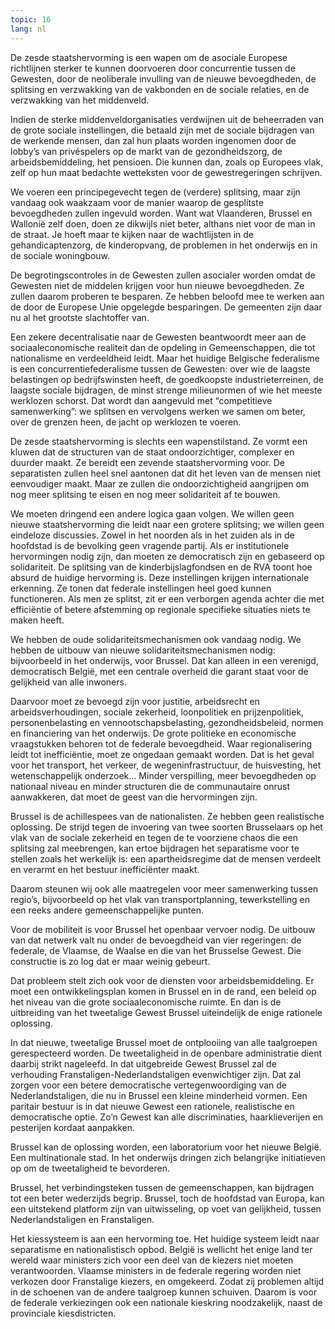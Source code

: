 ```yaml
---
topic: 16
lang: nl
---
```

De zesde staatshervorming is een wapen om de asociale Europese richtlijnen
sterker te kunnen doorvoeren door concurrentie tussen de Gewesten, door de
neoliberale invulling van de nieuwe bevoegdheden, de splitsing en verzwakking
van de vakbonden en de sociale relaties, en de verzwakking van het middenveld.

Indien de sterke middenveldorganisaties verdwijnen uit de beheerraden van de
grote sociale instellingen, die betaald zijn met de sociale bijdragen van de
werkende mensen, dan zal hun plaats worden ingenomen door de lobby’s van
privéspelers op de markt van de gezondheidszorg, de arbeidsbemiddeling, het
pensioen. Die kunnen dan, zoals op Europees vlak, zelf op hun maat bedachte
wetteksten voor de gewestregeringen schrijven.

We voeren een principegevecht tegen de (verdere) splitsing, maar zijn vandaag
ook waakzaam voor de manier waarop de gesplitste bevoegdheden zullen ingevuld
worden. Want wat Vlaanderen, Brussel en Wallonië zelf doen, doen ze dikwijls
niet beter, althans niet voor de man in de straat. Je hoeft maar te kijken
naar de wachtlijsten in de gehandicaptenzorg, de kinderopvang, de problemen in
het onderwijs en in de sociale woningbouw.

De begrotingscontroles in de Gewesten zullen asocialer worden omdat de
Gewesten niet de middelen krijgen voor hun nieuwe bevoegdheden. Ze zullen
daarom proberen te besparen. Ze hebben beloofd mee te werken aan de door de
Europese Unie opgelegde besparingen. De gemeenten zijn daar nu al het grootste
slachtoffer van.

Een zekere decentralisatie naar de Gewesten beantwoordt meer aan de
sociaaleconomische realiteit dan de opdeling in Gemeenschappen, die tot
nationalisme en verdeeldheid leidt. Maar het huidige Belgische federalisme is
een concurrentiefederalisme tussen de Gewesten: over wie de laagste
belastingen op bedrijfswinsten heeft, de goedkoopste industrieterreinen, de
laagste sociale bijdragen, de minst strenge milieunormen of wie het meeste
werklozen schorst. Dat wordt dan aangevuld met “competitieve samenwerking”: we
splitsen en vervolgens werken we samen om beter, over de grenzen heen, de
jacht op werklozen te voeren.

De zesde staatshervorming is slechts een wapenstilstand. Ze vormt een kluwen
dat de structuren van de staat ondoorzichtiger, complexer en duurder maakt. Ze
bereidt een zevende staatshervorming voor. De separatisten zullen heel snel
aantonen dat dit het leven van de mensen niet eenvoudiger maakt. Maar ze
zullen die ondoorzichtigheid aangrijpen om nog meer splitsing te eisen en nog
meer solidariteit af te bouwen.

We moeten dringend een andere logica gaan volgen. We willen geen nieuwe
staatshervorming die leidt naar een grotere splitsing; we willen geen
eindeloze discussies. Zowel in het noorden als in het zuiden als in de
hoofdstad is de bevolking geen vragende partij. Als er institutionele
hervormingen nodig zijn, dan moeten ze democratisch zijn en gebaseerd op
solidariteit. De splitsing van de kinderbijslagfondsen en de RVA toont hoe
absurd de huidige hervorming is. Deze instellingen krijgen internationale
erkenning. Ze tonen dat federale instellingen heel goed kunnen functioneren.
Als men ze splitst, zit er een verborgen agenda achter die met efficiëntie of
betere afstemming op regionale specifieke situaties niets te maken heeft.

We hebben de oude solidariteitsmechanismen ook vandaag nodig. We hebben de
uitbouw van nieuwe solidariteitsmechanismen nodig: bijvoorbeeld in het
onderwijs, voor Brussel. Dat kan alleen in een verenigd, democratisch België,
met een centrale overheid die garant staat voor de gelijkheid van alle
inwoners.

Daarvoor moet ze bevoegd zijn voor justitie, arbeidsrecht en
arbeidsverhoudingen, sociale zekerheid, loonpolitiek en prijzenpolitiek,
personenbelasting en vennootschapsbelasting, gezondheidsbeleid, normen en
financiering van het onderwijs. De grote politieke en economische vraagstukken
behoren tot de federale bevoegdheid. Waar regionalisering leidt tot
inefficiëntie, moet ze ongedaan gemaakt worden. Dat is het geval voor het
transport, het verkeer, de wegeninfrastructuur, de huisvesting, het
wetenschappelijk onderzoek... Minder verspilling, meer bevoegdheden op
nationaal niveau en minder structuren die de communautaire onrust aanwakkeren,
dat moet de geest van die hervormingen zijn.

Brussel is de achillespees van de nationalisten. Ze hebben geen realistische
oplossing. De strijd tegen de invoering van twee soorten Brusselaars op het
vlak van de sociale zekerheid en tegen de te voorziene chaos die een splitsing
zal meebrengen, kan ertoe bijdragen het separatisme voor te stellen zoals het
werkelijk is: een apartheidsregime dat de mensen verdeelt en verarmt en het
bestuur inefficiënter maakt.

Daarom steunen wij ook alle maatregelen voor meer samenwerking tussen regio’s,
bijvoorbeeld op het vlak van transportplanning, tewerkstelling en een reeks
andere gemeenschappelijke punten.

Voor de mobiliteit is voor Brussel het openbaar vervoer nodig. De uitbouw van
dat netwerk valt nu onder de bevoegdheid van vier regeringen: de federale, de
Vlaamse, de Waalse en die van het Brusselse Gewest. Die constructie is zo log
dat er maar weinig gebeurt.

Dat probleem stelt zich ook voor de diensten voor arbeidsbemiddeling. Er moet
een ontwikkelingsplan komen in Brussel en in de rand, een beleid op het niveau
van die grote sociaaleconomische ruimte. En dan is de uitbreiding van het
tweetalige Gewest Brussel uiteindelijk de enige rationele oplossing.

In dat nieuwe, tweetalige Brussel moet de ontplooiing van alle taalgroepen
gerespecteerd worden. De tweetaligheid in de openbare administratie dient
daarbij strikt nageleefd. In dat uitgebreide Gewest Brussel zal de verhouding
Franstaligen-Nederlandstaligen evenwichtiger zijn. Dat zal zorgen voor een
betere democratische vertegenwoordiging van de Nederlandstaligen, die nu in
Brussel een kleine minderheid vormen. Een paritair bestuur is in dat nieuwe
Gewest een rationele, realistische en democratische optie. Zo’n Gewest kan
alle discriminaties, haarklieverijen en pesterijen kordaat aanpakken.

Brussel kan de oplossing worden, een laboratorium voor het nieuwe België. Een
multinationale stad. In het onderwijs dringen zich belangrijke initiatieven op
om de tweetaligheid te bevorderen.

Brussel, het verbindingsteken tussen de gemeenschappen, kan bijdragen tot een
beter wederzijds begrip. Brussel, toch de hoofdstad van Europa, kan een
uitstekend platform zijn van uitwisseling, op voet van gelijkheid, tussen
Nederlandstaligen en Franstaligen.

Het kiessysteem is aan een hervorming toe. Het huidige systeem leidt naar
separatisme en nationalistisch opbod. België is wellicht het enige land ter
wereld waar ministers zich voor een deel van de kiezers niet moeten
verantwoorden. Vlaamse ministers in de federale regering worden niet verkozen
door Franstalige kiezers, en omgekeerd. Zodat zij problemen altijd in de
schoenen van de andere taalgroep kunnen schuiven. Daarom is voor de federale
verkiezingen ook een nationale kieskring noodzakelijk, naast de provinciale
kiesdistricten.


